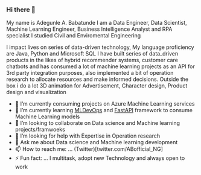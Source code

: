 ### Hi there 👋
My name is Adegunle A. Babatunde I am a Data Engineer, Data Scientist, Machine Learning Engineer, Business Intelligence Analyst and RPA specialist
I studied Civil and Enviromental Engineering

I impact lives on series of data-driven technology, My language proficiency are Java, Python and Microsoft SQL
I have built series of data_driven products in the likes of hybrid recommender systems, customer care chatbots and has consumed a lot of machine learning projects as an API for 3rd party integration purposes, also implemented a bit of operation research to allocate resources and make informed decisions. Outside the box i do a lot 3D animation for Advertisement, Character design, Product design and visualization
 

- 🔭 I’m currently consuming projects on Azure Machine Learning services
- 🌱 I’m currently learning [MLDevOps](https://cloud.google.com/solutions/machine-learning/mlops-continuous-delivery-and-automation-pipelines-in-machine-learning) and  [FastAPI](https://fastapi.tiangolo.com/tutorial/first-steps/) framework to consume Machine Learning models
- 👯 I’m looking to collaborate on Data science and Machine learning projects/framwoeks
- 🤔 I’m looking for help with Expertise in Operation research
- 💬 Ask me about Data science and Machine learning development
- 📫 How to reach me: ... (Twitter)[twitter.com/ABofficial_NG]
- ⚡ Fun fact: ... I multitask, adopt new Technology and always open to work

